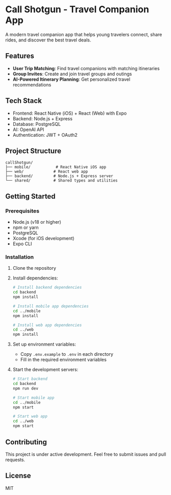 # Call Shotgun - Travel Companion App

A modern travel companion app that helps young travelers connect, share rides, and discover the best travel deals.

## Features

- **User Trip Matching**: Find travel companions with matching itineraries
- **Group Invites**: Create and join travel groups and outings
- **AI-Powered Itinerary Planning**: Get personalized travel recommendations

## Tech Stack

- Frontend: React Native (iOS) + React (Web) with Expo
- Backend: Node.js + Express
- Database: PostgreSQL
- AI: OpenAI API
- Authentication: JWT + OAuth2

## Project Structure

```
callShotgun/
├── mobile/           # React Native iOS app
├── web/             # React web app
├── backend/         # Node.js + Express server
└── shared/          # Shared types and utilities
```

## Getting Started

### Prerequisites

- Node.js (v18 or higher)
- npm or yarn
- PostgreSQL
- Xcode (for iOS development)
- Expo CLI

### Installation

1. Clone the repository
2. Install dependencies:
   ```bash
   # Install backend dependencies
   cd backend
   npm install

   # Install mobile app dependencies
   cd ../mobile
   npm install

   # Install web app dependencies
   cd ../web
   npm install
   ```

3. Set up environment variables:
   - Copy `.env.example` to `.env` in each directory
   - Fill in the required environment variables

4. Start the development servers:
   ```bash
   # Start backend
   cd backend
   npm run dev

   # Start mobile app
   cd ../mobile
   npm start

   # Start web app
   cd ../web
   npm start
   ```

## Contributing

This project is under active development. Feel free to submit issues and pull requests.

## License

MIT 
